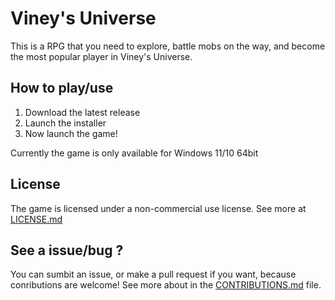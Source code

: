 # Viney's Universe

This is a RPG that you need to explore, battle mobs on the way,
and become the most popular player in Viney's Universe.

## How to play/use

 1. Download the latest release
 2. Launch the installer
 3. Now launch the game!

Currently the game is only available for Windows 11/10 64bit

## License

The game is licensed under a non-commercial use license.
See more at [LICENSE.md](LICENSE.md)

## See a issue/bug ?

You can sumbit an issue, or make a pull request if you want,
because conributions are welcome! See more about in the [CONTRIBUTIONS.md](CONTRIBUTIONS.md) file.
